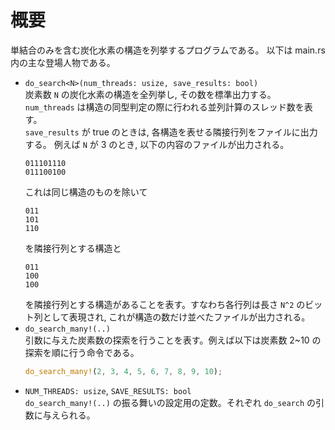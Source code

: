 # 概要
単結合のみを含む炭化水素の構造を列挙するプログラムである。
以下は main.rs 内の主な登場人物である。

- `do_search<N>(num_threads: usize, save_results: bool)`<br/>
  炭素数 `N` の炭化水素の構造を全列挙し, その数を標準出力する。<br/>
  `num_threads` は構造の同型判定の際に行われる並列計算のスレッド数を表す。<br/>
  `save_results` が true のときは, 各構造を表せる隣接行列をファイルに出力する。
  例えば `N` が 3 のとき, 以下の内容のファイルが出力される。
  ```
  011101110
  011100100
  ```
  これは同じ構造のものを除いて
  ```
  011
  101
  110
  ```
  を隣接行列とする構造と
  ```
  011
  100
  100
  ```
  を隣接行列とする構造があることを表す。すなわち各行列は長さ `N^2` のビット列として表現され, これが構造の数だけ並べたファイルが出力される。
- `do_search_many!(..)`<br/>
  引数に与えた炭素数の探索を行うことを表す。例えば以下は炭素数 2~10 の探索を順に行う命令である。
  ```rust
  do_search_many!(2, 3, 4, 5, 6, 7, 8, 9, 10);
  ```
- `NUM_THREADS: usize`, `SAVE_RESULTS: bool`<br/>
  `do_search_many!(..)` の振る舞いの設定用の定数。それぞれ `do_search` の引数に与えられる。